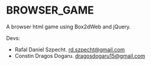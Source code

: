 # BROWSER_GAME

A browser html game using Box2dWeb and jQuery.

Devs:
   - Rafal Daniel Szpecht. rd.szpecht@gmail.com
   - Constin Dragos Dogaru. dragosdogaru15@gmail.com
